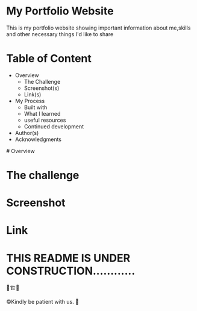 # My Portfolio Website

<p>This is my portfolio website showing important information about me,skills and other necessary things I'd like to share</p>

<h1>Table of Content</h1>
<ul>
  <li>Overview
    <ul>
      <li>The Challenge</li>
      <li>Screenshot(s)</li>
      <li>Link(s)</li>
    </ul>
  </li>
  <li>My Process
    <ul>
      <li>Built with</li>
      <li>What I learned</li>
      <li>useful resources</li>
      <li>Continued development</li>
    </ul>
  </li>
  <li>Author(s)</li>
  <li>Acknowledgments</li>
</ul>
# Overview

# The challenge

# Screenshot

# Link

# THIS README IS UNDER CONSTRUCTION............
👷🏗️🚧

©Kindly be patient with us. 🙏